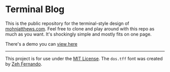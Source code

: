 # Terminal Blog

This is the public repository for the terminal-style design of [mohnjatthews.com](//www.mohnjatthews.com). Feel free to clone and play around with this repo as much as you want. It's shockingly simple and mostly fits on one page.

There's a demo you can [view here](http://www.mohnjatthews.com)

---

This project is for use under the [MIT License](https://mit-license.org/). The `dos.tff` font was created by [Zeh Fernando](http://zehfernando.com/).
